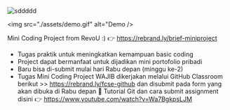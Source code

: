 
![sddddd](https://github.com/revou-fundamental-course/22-jan-24-bagussatoto/assets/87259393/8d1b987c-bb8e-4b8d-992f-9a7a41571a5d)


<img src="./assets/demo.gif" alt="Demo />


Mini Coding Project from RevoU :) 👉 https://rebrand.ly/brief-miniproject

- Tugas praktik untuk meningkatkan kemampuan basic coding
- Project dapat bermanfaat untuk dijadikan mini portofolio pribadi
- Baru bisa di-submit mulai hari Rabu depan (minggu ke-2)
- Tugas Mini Coding Project WAJIB dikerjakan melalui GitHub Classroom berikut >> https://rebrand.ly/fcse-github dan disubmit pada form yang akan dibuka di Rabu depan 📌 Tutorial Git dan cara submit assignment disini 👉 https://www.youtube.com/watch?v=Wa7BgkpsLJM
